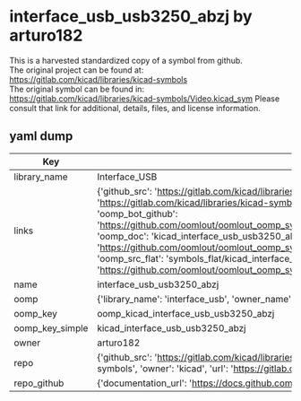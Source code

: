 # interface_usb_usb3250_abzj by arturo182  
This is a harvested standardized copy of a symbol from github.  
The original project can be found at:  
https://gitlab.com/kicad/libraries/kicad-symbols  
The original symbol can be found in:
https://gitlab.com/kicad/libraries/kicad-symbols/Video.kicad_sym
Please consult that link for additional, details, files, and license information.  
## yaml dump  
| Key | Value |  
| --- | --- |  
| library_name | Interface_USB |  
| links | {'github_src': 'https://gitlab.com/kicad/libraries/kicad-symbols/Video.kicad_sym', 'github_src_repo': 'https://gitlab.com/kicad/libraries/kicad-symbols', 'oomp_bot': 'kicad_interface_usb_usb3250_abzj/working', 'oomp_bot_github': 'https://github.com/oomlout/oomlout_oomp_symbol_bot/tree/main/kicad_interface_usb_usb3250_abzj/working', 'oomp_doc': 'kicad_interface_usb_usb3250_abzj/working', 'oomp_doc_github': 'https://github.com/oomlout/oomlout_oomp_symbol_doc/tree/main/kicad_interface_usb_usb3250_abzj/working', 'oomp_src_flat': 'symbols_flat/kicad_interface_usb_usb3250_abzj/working', 'oomp_src_flat_github': 'https://github.com/oomlout/oomlout_oomp_symbol_src/tree/main/kicad_interface_usb_usb3250_abzj/working'} |  
| name | interface_usb_usb3250_abzj |  
| oomp | {'library_name': 'interface_usb', 'owner_name': 'kicad', 'symbol_name': 'interface_usb_usb3250_abzj'} |  
| oomp_key | oomp_kicad_interface_usb_usb3250_abzj |  
| oomp_key_simple | kicad_interface_usb_usb3250_abzj |  
| owner | arturo182 |  
| repo | {'github_src': 'https://gitlab.com/kicad/libraries/kicad-symbols/Video.kicad_sym', 'name': 'libraries/kicad-symbols', 'owner': 'kicad', 'url': 'https://gitlab.com/kicad/libraries/kicad-symbols'} |  
| repo_github | {'documentation_url': 'https://docs.github.com/rest/repos/repos#get-a-repository', 'message': 'Not Found'} |  

